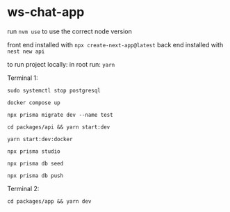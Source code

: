 # ws-chat-app

run `nvm use` to use the correct node version

front end installed with `npx create-next-app@latest`
back end installed with `nest new api`

to run project locally:
in root run: `yarn`

Terminal 1:

`sudo systemctl stop postgresql`

`docker compose up`

`npx prisma migrate dev --name test`

`cd packages/api && yarn start:dev`

`yarn start:dev:docker`

`npx prisma studio`

`npx prisma db seed`

`npx prisma db push`

Terminal 2:

`cd packages/app && yarn dev`
